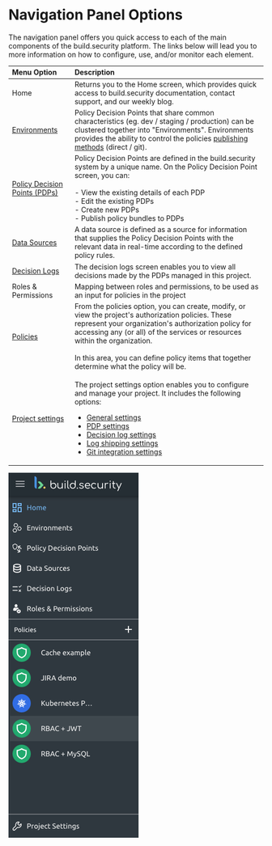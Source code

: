# Navigation Panel Options

The navigation panel offers you quick access to each of the main components of the build.security platform. The links below will lead you to more information on how to configure, use, and/or monitor each element. 

<table>
  <thead>
    <tr>
      <th style="text-align:left">Menu Option</th>
      <th style="text-align:left">Description</th>
    </tr>
  </thead>
  <tbody>
    <tr>
      <td style="text-align:left">Home</td>
      <td style="text-align:left">Returns you to the Home screen, which provides quick access to build.security
        documentation, contact support, and our weekly blog.</td>
    </tr>
    <tr>
      <td style="text-align:left"><a href="../environments.md">Environments</a>
      </td>
      <td style="text-align:left">Policy Decision Points that share common characteristics (eg. dev / staging
        / production) can be clustered together into &quot;Environments&quot;.
        Environments provides the ability to control the policies <a href="../environments.md#publishing-methods">publishing methods</a> (direct
        / git).</td>
    </tr>
    <tr>
      <td style="text-align:left"><a href="../policy-decision-points-pdp/">Policy Decision Points (PDPs)</a>
      </td>
      <td style="text-align:left">Policy Decision Points are defined in the build.security system by a unique
        name. On the Policy Decision Point screen, you can:
        <br />
        <br />- View the existing details of each PDP
        <br />- Edit the existing PDPs
        <br />- Create new PDPs
        <br />- Publish policy bundles to PDPs</td>
    </tr>
    <tr>
      <td style="text-align:left"><a href="../data-sources/">Data Sources</a>
      </td>
      <td style="text-align:left">A data source is defined as a source for information that supplies the
        Policy Decision Points with the relevant data in real-time according to
        the defined policy rules.</td>
    </tr>
    <tr>
      <td style="text-align:left"><a href="../decision-logs/">Decision Logs</a>
      </td>
      <td style="text-align:left">The decision logs screen enables you to view all decisions made by the
        PDPs managed in this project.</td>
    </tr>
    <tr>
      <td style="text-align:left">Roles &amp; Permissions</td>
      <td style="text-align:left">Mapping between roles and permissions, to be used as an input for policies
        in the project</td>
    </tr>
    <tr>
      <td style="text-align:left"><a href="../policies/">Policies</a>
      </td>
      <td style="text-align:left">From the policies option, you can create, modify, or view the project&apos;s
        authorization policies. These represent your organization&apos;s authorization
        policy for accessing any (or all) of the services or resources within the
        organization.
        <br />
        <br />In this area, you can define policy items that together determine what
        the policy will be.</td>
    </tr>
    <tr>
      <td style="text-align:left"><a href="../project-settings/">Project settings</a>
      </td>
      <td style="text-align:left">
        <p>The project settings option enables you to configure and manage your project.
          It includes the following options:</p>
        <ul>
          <li><a href="../project-settings/">General settings</a>
          </li>
          <li><a href="../project-settings/pdp-settings.md">PDP settings</a>
          </li>
          <li><a href="../project-settings/decision-log-settings.md">Decision log settings</a>
          </li>
          <li><a href="../project-settings/log-shipping.md">Log shipping settings</a>
          </li>
          <li><a href="../project-settings/git-integration-settings.md">Git integration settings</a>
          </li>
        </ul>
      </td>
    </tr>
  </tbody>
</table>

![Navigation panel](../../.gitbook/assets/image%20%2825%29.png)

